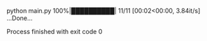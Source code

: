 python main.py
100%|██████████| 11/11 [00:02<00:00,  3.84it/s]
...Done...

Process finished with exit code 0
